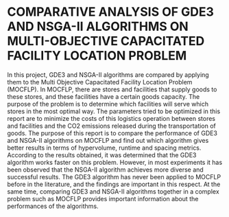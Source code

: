# COMPARATIVE ANALYSIS OF GDE3 AND NSGA-II ALGORITHMS ON MULTI-OBJECTIVE CAPACITATED FACILITY LOCATION PROBLEM

In this project, GDE3 and NSGA-II algorithms are compared by applying them to the Multi Objective Capacitated Facility Location Problem (MOCFLP). In MOCFLP, there are stores and facilities that supply goods to these stores, and these facilities have a certain goods capacity. The purpose of the problem is to determine which facilities will serve which stores in the most optimal way. The parameters tried to be optimized in this report are to minimize the costs of this logistics operation between stores and facilities and the CO2 emissions released during the transportation of goods. The purpose of this report is to compare the performance of GDE3 and NSGA-II algorithms on MOCFLP and find out which algorithm gives better results in terms of hypervolume, runtime and spacing metrics. According to the results obtained, it was determined that the GDE3 algorithm works faster on this problem. However, in most experiments it has been observed that the NSGA-II algorithm achieves more diverse and successful results. The GDE3 algorithm has never been applied to MOCFLP before in the literature, and the findings are important in this respect. At the same time, comparing GDE3 and NSGA-II algorithms together in a complex problem such as MOCFLP provides important information about the performances of the algorithms.
